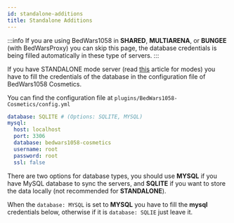 ```yaml
---
id: standalone-additions
title: Standalone Additions
---
```


:::info
If you are using BedWars1058 in **SHARED**, **MULTIARENA**, or **BUNGEE** (with BedWarsProxy) you can skip this page, the database credentials is being filled automatically in these type of servers.
:::

If you have STANDALONE mode server (read [this](../compatibility#dependencies) article for modes) you have to fill the credentials of the database in the configuration file of BedWars1058 Cosmetics.

You can find the configuration file at `plugins/BedWars1058-Cosmetics/config.yml`

```yaml title="config.yml"
database: SQLITE # (Options: SQLITE, MYSQL)
mysql:
  host: localhost
  port: 3306
  database: bedwars1058-cosmetics
  username: root
  password: root
  ssl: false
```

There are two options for database types, you should use **MYSQL** if you have MySQL database to sync the servers, and **SQLITE** if you want to store the data locally (not recommended for **STANDALONE**).

When the `database: MYSQL` is set to **MYSQL** you have to fill the **mysql** credentials below, otherwise if it is `database: SQLIE` just leave it.